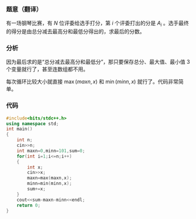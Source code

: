 ### 题意（翻译）
有一场钢琴比赛，有 $N$ 位评委给选手打分，第 $i$ 个评委打出的分是 $A_i$ 。选手最终的得分是由总分减去最高分和最低分得出的，求最后的分数。

### 分析
因为最后求的是“总分减去最高分和最低分”，那只要保存总分、最大值、最小值 $3$ 个变量就行了，甚至连数组都不用。

每次循环比较大小就直接 $\max(maxn,x)$ 和 $\min(minn,x)$ 就行了。代码非常简单。

### 代码
```cpp
#include<bits/stdc++.h>
using namespace std;
int main()
{
	int n;
	cin>>n;
	int maxn=0,minn=101,sum=0;
	for(int i=1;i<=n;i++)
	{
		int x;
		cin>>x;
		maxn=max(maxn,x);
		minn=min(minn,x);
		sum+=x;
	}
	cout<<sum-maxn-minn<<endl;
 	return 0;
}
```
